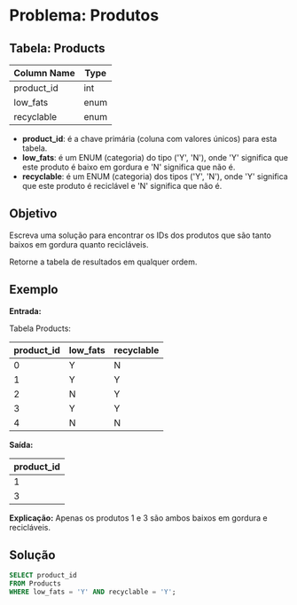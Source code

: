 # Problema: Produtos

## Tabela: Products

| Column Name | Type    |
|-------------|---------|
| product_id  | int     |
| low_fats    | enum    |
| recyclable   | enum    |

- **product_id**: é a chave primária (coluna com valores únicos) para esta tabela.
- **low_fats**: é um ENUM (categoria) do tipo ('Y', 'N'), onde 'Y' significa que este produto é baixo em gordura e 'N' significa que não é.
- **recyclable**: é um ENUM (categoria) dos tipos ('Y', 'N'), onde 'Y' significa que este produto é reciclável e 'N' significa que não é.

## Objetivo

Escreva uma solução para encontrar os IDs dos produtos que são tanto baixos em gordura quanto recicláveis.

Retorne a tabela de resultados em qualquer ordem.

## Exemplo

**Entrada:**

Tabela Products:

| product_id | low_fats | recyclable |
|-------------|----------|------------|
| 0           | Y        | N          |
| 1           | Y        | Y          |
| 2           | N        | Y          |
| 3           | Y        | Y          |
| 4           | N        | N          |

**Saída:**

| product_id |
|-------------|
| 1           |
| 3           |

**Explicação:** Apenas os produtos 1 e 3 são ambos baixos em gordura e recicláveis.

## Solução

```sql
SELECT product_id 
FROM Products
WHERE low_fats = 'Y' AND recyclable = 'Y';
